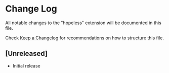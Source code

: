 # Change Log

All notable changes to the "hopeless" extension will be documented in this file.

Check [Keep a Changelog](http://keepachangelog.com/) for recommendations on how to structure this file.

## [Unreleased]

- Initial release
